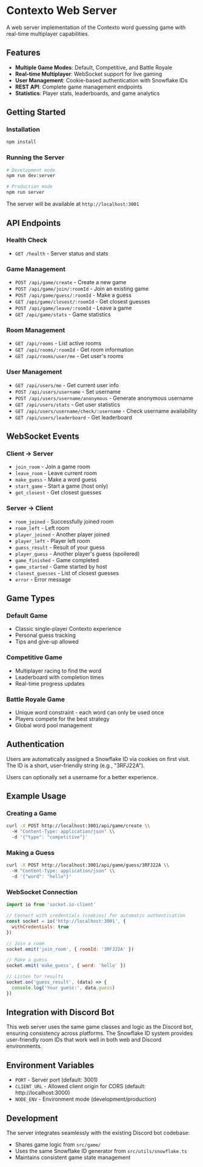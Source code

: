 # Contexto Web Server

A web server implementation of the Contexto word guessing game with real-time multiplayer capabilities.

## Features

- **Multiple Game Modes**: Default, Competitive, and Battle Royale
- **Real-time Multiplayer**: WebSocket support for live gaming
- **User Management**: Cookie-based authentication with Snowflake IDs
- **REST API**: Complete game management endpoints
- **Statistics**: Player stats, leaderboards, and game analytics

## Getting Started

### Installation

```bash
npm install
```

### Running the Server

```bash
# Development mode
npm run dev:server

# Production mode
npm run server
```

The server will be available at `http://localhost:3001`

## API Endpoints

### Health Check
- `GET /health` - Server status and stats

### Game Management
- `POST /api/game/create` - Create a new game
- `POST /api/game/join/:roomId` - Join an existing game
- `POST /api/game/guess/:roomId` - Make a guess
- `GET /api/game/closest/:roomId` - Get closest guesses
- `POST /api/game/leave/:roomId` - Leave a game
- `GET /api/game/stats` - Game statistics

### Room Management
- `GET /api/rooms` - List active rooms
- `GET /api/rooms/:roomId` - Get room information
- `GET /api/rooms/user/me` - Get user's rooms

### User Management
- `GET /api/users/me` - Get current user info
- `POST /api/users/username` - Set username
- `POST /api/users/username/anonymous` - Generate anonymous username
- `GET /api/users/stats` - Get user statistics
- `GET /api/users/username/check/:username` - Check username availability
- `GET /api/users/leaderboard` - Get leaderboard

## WebSocket Events

### Client → Server
- `join_room` - Join a game room
- `leave_room` - Leave current room
- `make_guess` - Make a word guess
- `start_game` - Start a game (host only)
- `get_closest` - Get closest guesses

### Server → Client
- `room_joined` - Successfully joined room
- `room_left` - Left room
- `player_joined` - Another player joined
- `player_left` - Player left room
- `guess_result` - Result of your guess
- `player_guess` - Another player's guess (spoilered)
- `game_finished` - Game completed
- `game_started` - Game started by host
- `closest_guesses` - List of closest guesses
- `error` - Error message

## Game Types

### Default Game
- Classic single-player Contexto experience
- Personal guess tracking
- Tips and give-up allowed

### Competitive Game
- Multiplayer racing to find the word
- Leaderboard with completion times
- Real-time progress updates

### Battle Royale Game
- Unique word constraint - each word can only be used once
- Players compete for the best strategy
- Global word pool management

## Authentication

Users are automatically assigned a Snowflake ID via cookies on first visit. The ID is a short, user-friendly string (e.g., "3RFJ22A").

Users can optionally set a username for a better experience.

## Example Usage

### Creating a Game
```bash
curl -X POST http://localhost:3001/api/game/create \\
  -H "Content-Type: application/json" \\
  -d '{"type": "competitive"}'
```

### Making a Guess
```bash
curl -X POST http://localhost:3001/api/game/guess/3RFJ22A \\
  -H "Content-Type: application/json" \\
  -d '{"word": "hello"}'
```

### WebSocket Connection
```javascript
import io from 'socket.io-client'

// Connect with credentials (cookies) for automatic authentication
const socket = io('http://localhost:3001', {
  withCredentials: true
})

// Join a room
socket.emit('join_room', { roomId: '3RFJ22A' })

// Make a guess
socket.emit('make_guess', { word: 'hello' })

// Listen for results
socket.on('guess_result', (data) => {
  console.log('Your guess:', data.guess)
})
```

## Integration with Discord Bot

This web server uses the same game classes and logic as the Discord bot, ensuring consistency across platforms. The Snowflake ID system provides user-friendly room IDs that work well in both web and Discord environments.

## Environment Variables

- `PORT` - Server port (default: 3001)
- `CLIENT_URL` - Allowed client origin for CORS (default: http://localhost:3000)
- `NODE_ENV` - Environment mode (development/production)

## Development

The server integrates seamlessly with the existing Discord bot codebase:
- Shares game logic from `src/game/`
- Uses the same Snowflake ID generator from `src/utils/snowflake.ts`
- Maintains consistent game state management
